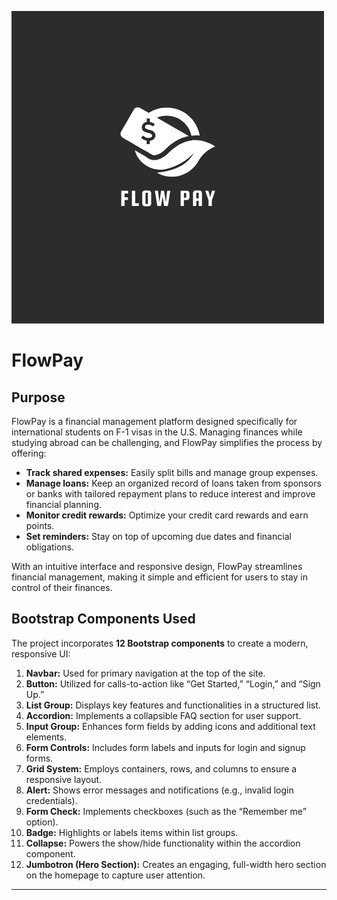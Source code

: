 ![Logo](images/logo_white.png)
# FlowPay

## Purpose
FlowPay is a financial management platform designed specifically for international students on F-1 visas in the U.S. Managing finances while studying abroad can be challenging, and FlowPay simplifies the process by offering:
- **Track shared expenses:** Easily split bills and manage group expenses.
- **Manage loans:** Keep an organized record of loans taken from sponsors or banks with tailored repayment plans to reduce interest and improve financial planning.
- **Monitor credit rewards:** Optimize your credit card rewards and earn points.
- **Set reminders:** Stay on top of upcoming due dates and financial obligations.

With an intuitive interface and responsive design, FlowPay streamlines financial management, making it simple and efficient for users to stay in control of their finances.

## Bootstrap Components Used
The project incorporates **12 Bootstrap components** to create a modern, responsive UI:

1. **Navbar:** Used for primary navigation at the top of the site.
2. **Button:** Utilized for calls-to-action like “Get Started,” “Login,” and “Sign Up.”
3. **List Group:** Displays key features and functionalities in a structured list.
4. **Accordion:** Implements a collapsible FAQ section for user support.
5. **Input Group:** Enhances form fields by adding icons and additional text elements.
6. **Form Controls:** Includes form labels and inputs for login and signup forms.
7. **Grid System:** Employs containers, rows, and columns to ensure a responsive layout.
8. **Alert:** Shows error messages and notifications (e.g., invalid login credentials).
9. **Form Check:** Implements checkboxes (such as the “Remember me” option).
10. **Badge:** Highlights or labels items within list groups.
11. **Collapse:** Powers the show/hide functionality within the accordion component.
12. **Jumbotron (Hero Section):** Creates an engaging, full-width hero section on the homepage to capture user attention.

---
